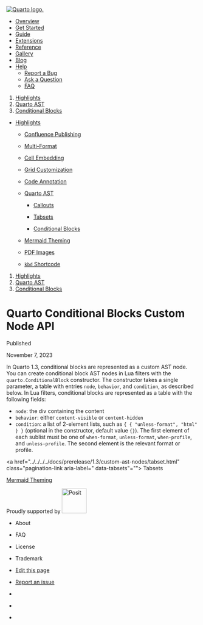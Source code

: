 <a href="../../../../index.html"
class="navbar-brand navbar-brand-logo"><img src="../../../../quarto.png"
class="navbar-logo" alt="Quarto logo." /></a>

<span class="navbar-toggler-icon"></span>

-   <a href="../../../../index.html" class="nav-link"><span
    class="menu-text">Overview</span></a>
-   <a href="../../../../docs/get-started/index.html" class="nav-link"><span
    class="menu-text">Get Started</span></a>
-   <a href="../../../../docs/guide/index.html" class="nav-link"><span
    class="menu-text">Guide</span></a>
-   <a href="../../../../docs/extensions/index.html" class="nav-link"><span
    class="menu-text">Extensions</span></a>
-   <a href="../../../../docs/reference/index.html" class="nav-link"><span
    class="menu-text">Reference</span></a>
-   <a href="../../../../docs/gallery/index.html" class="nav-link"><span
    class="menu-text">Gallery</span></a>
-   <a href="../../../../docs/blog/index.html" class="nav-link"><span
    class="menu-text">Blog</span></a>
-   <a href="#" id="nav-menu-help" class="nav-link dropdown-toggle"
    role="button" data-bs-toggle="dropdown" aria-expanded="false"><span
    class="menu-text">Help</span></a>
    -   <a href="https://github.com/quarto-dev/quarto-cli/issues"
        class="dropdown-item"><em></em> <span class="dropdown-text">Report a
        Bug</span></a>
    -   <a href="https://github.com/quarto-dev/quarto-cli/discussions"
        class="dropdown-item"><em></em> <span class="dropdown-text">Ask a
        Question</span></a>
    -   <a href="../../../../docs/faq/index.html"
        class="dropdown-item"><em></em> <span
        class="dropdown-text">FAQ</span></a>

<a href="https://twitter.com/quarto_pub"
class="quarto-navigation-tool px-1" aria-label="Quarto Twitter"
title="Quarto Twitter"><em></em></a>
<a href="https://github.com/quarto-dev/quarto-cli"
class="quarto-navigation-tool px-1" aria-label="Quarto GitHub"
title="Quarto GitHub"><em></em></a>
<a href="https://quarto.org/docs/blog/index.xml"
class="quarto-navigation-tool px-1" aria-label="Quarto Blog RSS"
title="Quarto Blog RSS"><em></em></a>

1.  [Highlights](../../../../docs/prerelease/1.3/index.html)
2.  [Quarto AST](../../../../docs/prerelease/1.3/ast.html)
3.  [Conditional
    Blocks](../../../../docs/prerelease/1.3/custom-ast-nodes/conditional-block.html)

<span class="flex-grow-1" role="button" bs-toggle="collapse"
bs-target=".quarto-sidebar-collapse-item" aria-controls="quarto-sidebar"
aria-expanded="false" aria-label="Toggle sidebar navigation"
onclick="if (window.quartoToggleHeadroom) { window.quartoToggleHeadroom(); }"></span>

-   <a href="../../../../docs/prerelease/1.3/index.html"
    class="sidebar-item-text sidebar-link"><span
    class="menu-text">Highlights</span></a> <span
    class="sidebar-item-toggle text-start" bs-toggle="collapse"
    bs-target="#quarto-sidebar-section-1" aria-expanded="true"
    aria-label="Toggle section"></span>

    -   <a href="../../../../docs/publishing/confluence.html"
        class="sidebar-item-text sidebar-link"><span
        class="menu-text">Confluence Publishing</span></a>

    -   <a href="../../../../docs/output-formats/html-multi-format.html"
        class="sidebar-item-text sidebar-link"><span
        class="menu-text">Multi-Format</span></a>

    -   <a href="../../../../docs/authoring/notebook-embed.html"
        class="sidebar-item-text sidebar-link"><span class="menu-text">Cell
        Embedding</span></a>

    -   <a
        href="../../../../docs/output-formats/page-layout.html#grid-customization"
        class="sidebar-item-text sidebar-link"><span class="menu-text">Grid
        Customization</span></a>

    -   <a href="../../../../docs/authoring/code-annotation.html"
        class="sidebar-item-text sidebar-link"><span class="menu-text">Code
        Annotation</span></a>

    -   <a href="../../../../docs/prerelease/1.3/ast.html"
        class="sidebar-item-text sidebar-link"><span class="menu-text">Quarto
        AST</span></a> <span class="sidebar-item-toggle text-start"
        bs-toggle="collapse" bs-target="#quarto-sidebar-section-2"
        aria-expanded="true" aria-label="Toggle section"></span>

        -   <a href="../../../../docs/prerelease/1.3/custom-ast-nodes/callout.html"
            class="sidebar-item-text sidebar-link"><span
            class="menu-text">Callouts</span></a>

        -   <a href="../../../../docs/prerelease/1.3/custom-ast-nodes/tabset.html"
            class="sidebar-item-text sidebar-link"><span
            class="menu-text">Tabsets</span></a>

        -   <a
            href="../../../../docs/prerelease/1.3/custom-ast-nodes/conditional-block.html"
            class="sidebar-item-text sidebar-link active"><span
            class="menu-text">Conditional Blocks</span></a>

    -   <a href="../../../../docs/authoring/diagrams.html#mermaid-theming"
        class="sidebar-item-text sidebar-link"><span class="menu-text">Mermaid
        Theming</span></a>

    -   <a href="../../../../docs/prerelease/1.3/pdf.html"
        class="sidebar-item-text sidebar-link"><span class="menu-text">PDF
        Images</span></a>

    -   <a
        href="../../../../docs/authoring/markdown-basics.html#keyboard-shortcuts"
        class="sidebar-item-text sidebar-link"><span
        class="menu-text"><code>kbd</code> Shortcode</span></a>

1.  [Highlights](../../../../docs/prerelease/1.3/index.html)
2.  [Quarto AST](../../../../docs/prerelease/1.3/ast.html)
3.  [Conditional
    Blocks](../../../../docs/prerelease/1.3/custom-ast-nodes/conditional-block.html)

# Quarto Conditional Blocks Custom Node API

Published

November 7, 2023

In Quarto 1.3, conditional blocks are represented as a custom AST node.
You can create conditional block AST nodes in Lua filters with the
`quarto.ConditionalBlock` constructor. The constructor takes a single
parameter, a table with entries `node`, `behavior`, and `condition`, as
described below. In Lua filters, conditional blocks are represented as a
table with the following fields:

-   `node`: the div containing the content
-   `behavior`: either `content-visible` or `content-hidden`
-   `condition`: a list of 2-element lists, such as
    `{ { "unless-format", "html" } }` (optional in the constructor,
    default value `{}`). The first element of each sublist must be one
    of `when-format`, `unless-format`, `when-profile`, and
    `unless-profile`. The second element is the relevant format or
    profile.

<a href="../../../../docs/prerelease/1.3/custom-ast-nodes/tabset.html"
class="pagination-link aria-label=" data-tabsets"=""><em></em> <span
class="nav-page-text">Tabsets</span></a>

<a href="../../../../docs/authoring/diagrams.html#mermaid-theming"
class="pagination-link" aria-label="Mermaid Theming"><span
class="nav-page-text">Mermaid Theming</span> <em></em></a>

Proudly supported by [<img
src="https://www.rstudio.com/assets/img/posit-logo-fullcolor-TM.svg"
class="img-fluid" width="65" alt="Posit" />](https://posit.co)

-   <a href="../../../../about.html" class="nav-link"></a>

    About

-   <a href="../../../../docs/faq/index.html" class="nav-link"></a>

    FAQ

-   <a href="../../../../license.html" class="nav-link"></a>

    License

-   <a href="../../../../trademark.html" class="nav-link"></a>

    Trademark

-   <a
    href="https://github.com/quarto-dev/quarto-web/edit/main/docs/prerelease/1.3/custom-ast-nodes/conditional-block.qmd"
    class="toc-action"><em></em>Edit this page</a>
-   <a href="https://github.com/quarto-dev/quarto-cli/issues/new/choose"
    class="toc-action"><em></em>Report an issue</a>

-   <a href="https://twitter.com/quarto_pub" class="nav-link"><em></em></a>
-   <a href="https://github.com/quarto-dev/quarto-cli"
    class="nav-link"><em></em></a>
-   <a href="https://quarto.org/docs/blog/index.xml"
    class="nav-link"><em></em></a>
